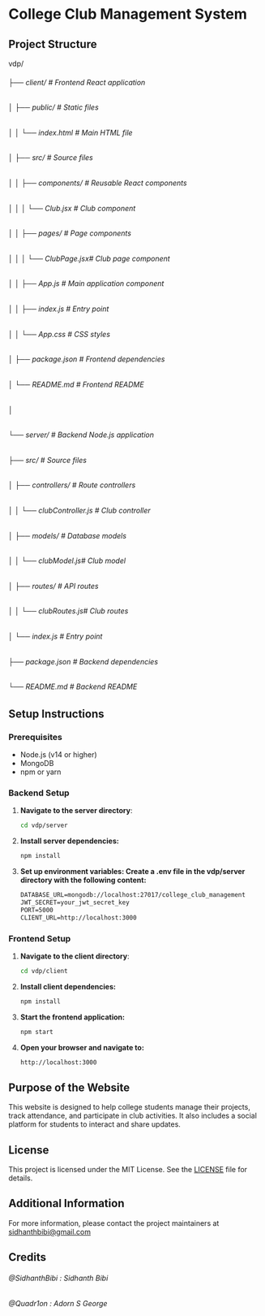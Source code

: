 # College Club Management System

## Project Structure

 vdp/ <br>
###### ├── client/                 # Frontend React application
###### │   ├── public/             # Static files
###### │   │   └── index.html      # Main HTML file
###### │   ├── src/                # Source files
###### │   │   ├── components/     # Reusable React components
###### │   │   │   └── Club.jsx    # Club component
###### │   │   ├── pages/          # Page components
###### │   │   │   └── ClubPage.jsx# Club page component
###### │   │   ├── App.js          # Main application component
###### │   │   ├── index.js        # Entry point
###### │   │   └── App.css         # CSS styles
###### │   ├── package.json        # Frontend dependencies
###### │   └── README.md           # Frontend README
###### │
###### └── server/                 # Backend Node.js application
######     ├── src/                # Source files
######     │   ├── controllers/    # Route controllers
######     │   │   └── clubController.js # Club controller
######     │   ├── models/         # Database models
######     │   │   └── clubModel.js# Club model
######     │   ├── routes/         # API routes
######     │   │   └── clubRoutes.js# Club routes
######     │   └── index.js        # Entry point
######     ├── package.json        # Backend dependencies
######     └── README.md           # Backend README

## Setup Instructions

### Prerequisites
- Node.js (v14 or higher)
- MongoDB
- npm or yarn

### Backend Setup
1. **Navigate to the server directory**:
   ```sh
   cd vdp/server
   ```

2. **Install server dependencies:**
   ```sh
   npm install
   ```

3. **Set up environment variables: Create a .env file in the vdp/server directory with the following content:**
   ```markdown
   DATABASE_URL=mongodb://localhost:27017/college_club_management
   JWT_SECRET=your_jwt_secret_key
   PORT=5000
   CLIENT_URL=http://localhost:3000
   ```

### Frontend Setup
1. **Navigate to the client directory**:
   ```sh
   cd vdp/client
   ```

2. **Install client dependencies:**
   ```sh
   npm install
   ```

3. **Start the frontend application:**
   ```sh
   npm start
   ```

4. **Open your browser and navigate to:**
   ```markdown
   http://localhost:3000
   ```

## Purpose of the Website

This website is designed to help college students manage their projects, track attendance, and participate in club activities. It also includes a social platform for students to interact and share updates.

## License

This project is licensed under the MIT License. See the [LICENSE](LICENSE) file for details.

## Additional Information

For more information, please contact the project maintainers at [sidhanthbibi@gmail.com](mailto:sidhanthbibi@gmail.com)

## Credits
###### @SidhanthBibi : Sidhanth Bibi
###### @Quadr1on : Adorn S George

